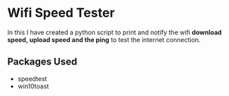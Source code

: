 # Wifi Speed Tester
In this I have created a python script to print and notify the wifi **download speed, upload speed and the ping** to test the internet connection. 

## Packages Used
- speedtest
- win10toast